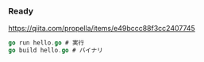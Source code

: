 ### Ready

https://qiita.com/propella/items/e49bccc88f3cc2407745

```Go
go run hello.go # 実行
go build hello.go # バイナリ

```
